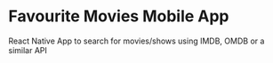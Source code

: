 # Favourite Movies Mobile App
React Native App to search for movies/shows using IMDB, OMDB or a similar API
